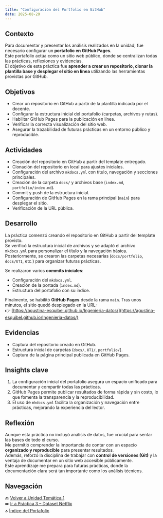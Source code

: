 ```yaml
---
title: "Configuración del Portfolio en GitHub"
date: 2025-08-20
---
```


## Contexto
Para documentar y presentar los análisis realizados en la unidad, fue necesario configurar un **portafolio en GitHub Pages**.  
Este portafolio actúa como un sitio web público, donde se centralizan todas las prácticas, reflexiones y evidencias.  
El objetivo de esta práctica fue **aprender a crear un repositorio, clonar la plantilla base y desplegar el sitio en línea** utilizando las herramientas provistas por GitHub.

## Objetivos
- Crear un repositorio en GitHub a partir de la plantilla indicada por el docente.  
- Configurar la estructura inicial del portafolio (carpetas, archivos y rutas).  
- Habilitar GitHub Pages para la publicación en línea.  
- Verificar la correcta visualización del sitio web.  
- Asegurar la trazabilidad de futuras prácticas en un entorno público y reproducible.  

## Actividades
- Creación del repositorio en GitHub a partir del template entregado.  
- Clonación del repositorio en local para ajustes iniciales.  
- Configuración del archivo `mkdocs.yml` con título, navegación y secciones principales.  
- Creación de la carpeta `docs/` y archivos base (`index.md`, `portfolio/index.md`).  
- Commit y push de la estructura inicial.  
- Configuración de GitHub Pages en la rama principal (`main`) para desplegar el sitio.  
- Verificación de la URL pública.  

## Desarrollo
La práctica comenzó creando el repositorio en GitHub a partir del template provisto.  
Se verificó la estructura inicial de archivos y se adaptó el archivo `mkdocs.yml` para personalizar el título y la navegación básica.  
Posteriormente, se crearon las carpetas necesarias (`docs/portfolio`, `docs/UT1`, etc.) para organizar futuras prácticas.  

Se realizaron varios **commits iniciales**:  
- Configuración del `mkdocs.yml`.  
- Creación de la portada (`index.md`).  
- Estructura del portafolio con su índice.  

Finalmente, se habilitó **GitHub Pages** desde la rama `main`. Tras unos minutos, el sitio quedó desplegado en la URL:  
👉 [https://agustina-esquibel.github.io/Ingenieria-datos/](https://agustina-esquibel.github.io/Ingenieria-datos/)

## Evidencias
- Captura del repositorio creado en GitHub.  
- Estructura inicial de carpetas (`docs/`, `UT1/`, `portfolio/`).  
- Captura de la página principal publicada en GitHub Pages.  

## Insights clave
1. La configuración inicial del portafolio asegura un espacio unificado para documentar y compartir todas las prácticas.  
2. GitHub Pages permite publicar resultados de forma rápida y sin costo, lo que fomenta la transparencia y la reproducibilidad.  
3. El uso de `mkdocs.yml` facilita la organización y navegación entre prácticas, mejorando la experiencia del lector.  

## Reflexión
Aunque esta práctica no incluyó análisis de datos, fue crucial para sentar las bases de todo el curso.  
Me permitió comprender la importancia de contar con un espacio **organizado y reproducible** para presentar resultados.  
Además, reforzó la disciplina de trabajar con **control de versiones (Git)** y la ventaja de documentar en un sitio web accesible públicamente.  
Este aprendizaje me prepara para futuras prácticas, donde la documentación clara será tan importante como los análisis técnicos.  

## Navegación
🔙 [Volver a Unidad Temática 1](../main.md)  
➡️ [Ir a Práctica 3 – Dataset Netflix](../practica3/main3.md)  
🔝 [Índice del Portafolio](../../portfolio/index.md)  
